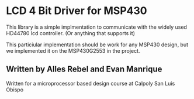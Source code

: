 # LCD 4 Bit Driver for MSP430
This library is a simple implmentation to communicate with the widely used HD44780 lcd controller.
(Or anything that supports it)

This particiular implementation should be work for any MSP430 design, but we implemented it on the MSP430G2553 in the project. 

## Written by Alles Rebel and Evan Manrique
Written for a microprocessor based design course at Calpoly San Luis Obispo
